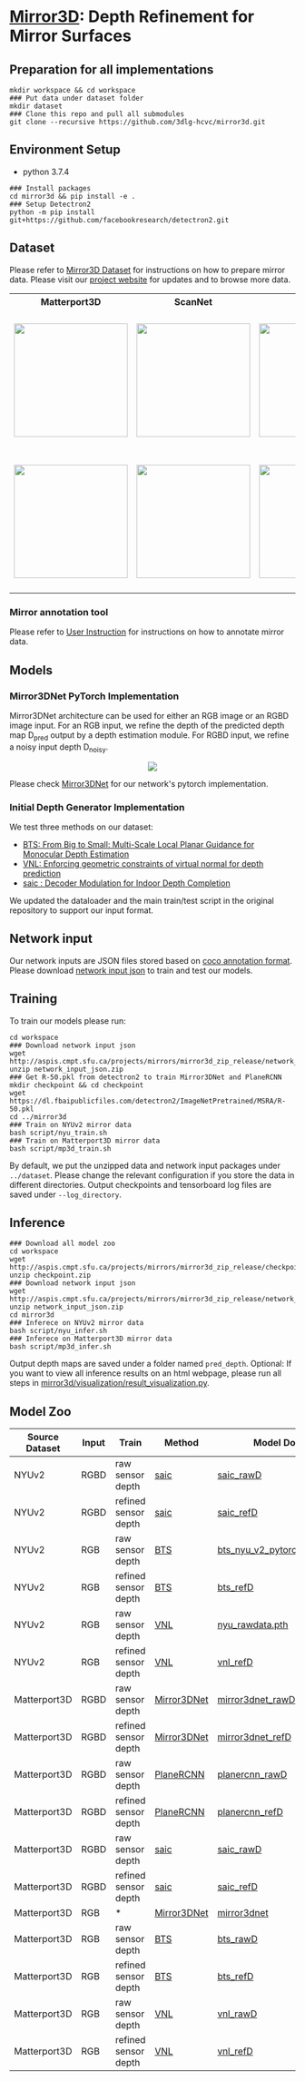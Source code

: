 # [Mirror3D](https://3dlg-hcvc.github.io/mirror3d): Depth Refinement for Mirror Surfaces
                            




## Preparation for all implementations

```shell
mkdir workspace && cd workspace
### Put data under dataset folder
mkdir dataset
### Clone this repo and pull all submodules
git clone --recursive https://github.com/3dlg-hcvc/mirror3d.git

```

## Environment Setup

- python 3.7.4

```shell
### Install packages 
cd mirror3d && pip install -e .
### Setup Detectron2
python -m pip install git+https://github.com/facebookresearch/detectron2.git
```

## Dataset

Please refer to [Mirror3D Dataset](https://github.com/3dlg-hcvc/mirror3d/blob/main/docs/Mirror3D_dataset.md) for instructions on how to prepare mirror data. Please visit our [project website](https://3dlg-hcvc.github.io/mirror3d) for updates and to browse more data.


<table width="80%" border="0" >


<tr>
<th>
Matterport3D
</th>
<th>
ScanNet
</th>
<th>
NYUv2
</th>
</tr>

<tr>
<td align="center" valign="center" style="width:30%;height: 250px;">
<img width=auto height="200" src="http://aspis.cmpt.sfu.ca/projects/mirrors/mirror3d_zip_release/img/readme_img/mp3d-data.png" />
</td>
<td align="center" valign="center" style="width:30%;height: 250px;">
<img width=auto height="200" src="http://aspis.cmpt.sfu.ca/projects/mirrors/mirror3d_zip_release/img/readme_img/scannet-data.png" />
</td>
<td align="center" valign="center" style="width:30%;height: 250px;">
<img width=auto height="200" src="http://aspis.cmpt.sfu.ca/projects/mirrors/mirror3d_zip_release/img/readme_img/nyu-data.png" />
</td>
</tr>


<tr color="white">
<td align="center" valign="center" style="width:30%;height: 250px;">
<img width=auto height="200" src="http://aspis.cmpt.sfu.ca/projects/mirrors/mirror3d_zip_release/img/readme_img/mp3d-data.gif" />
</td>
<td align="center" valign="center" style="width:30%;height: 250px;">
<img width=auto height="200" src="http://aspis.cmpt.sfu.ca/projects/mirrors/mirror3d_zip_release/img/readme_img/scannet-data.gif" />
</td>
<td align="center" valign="center" style="width:30%;height: 250px;">
<img width=auto height="200" src="http://aspis.cmpt.sfu.ca/projects/mirrors/mirror3d_zip_release/img/readme_img/nyu-data.gif" />
</td>
</tr>



</table>



### Mirror annotation tool
Please refer to [User Instruction](https://github.com/3dlg-hcvc/mirror3d/blob/main/docs/user_instruction.md) for instructions on how to annotate mirror data. 


## Models

### Mirror3DNet PyTorch Implementation

Mirror3DNet architecture can be used for either an RGB image or an RGBD image input. For an RGB input, we refine the depth of the predicted depth map D<sub>pred</sub> output by a depth estimation module. For RGBD input, we refine a noisy input depth D<sub>noisy</sub>.

<p align="center">
    <img src="http://aspis.cmpt.sfu.ca/projects/mirrors/mirror3d_zip_release/img/readme_img/network-arch-cr-new.jpg">
</p>

Please check [Mirror3DNet](https://github.com/3dlg-hcvc/mirror3d/tree/main/mirror3dnet) for our network's pytorch implementation. 

### Initial Depth Generator Implementation

We test three methods on our dataset:

- [BTS: From Big to Small: Multi-Scale Local Planar Guidance for Monocular Depth Estimation](https://github.com/cogaplex-bts/bts)
- [VNL: Enforcing geometric constraints of virtual normal for depth prediction](https://github.com/YvanYin/VNL_Monocular_Depth_Prediction)
- [saic : Decoder Modulation for Indoor Depth Completion](https://github.com/saic-vul/saic_depth_completion/tree/94bececdf12bb9867ce52c970bb2d11dee948d37)

We updated the dataloader and the main train/test script in the original repository to support our input format. 

## Network input

Our network inputs are JSON files stored based on [coco annotation format](https://cocodataset.org/#home). Please download [network input json](http://aspis.cmpt.sfu.ca/projects/mirrors/mirror3d_zip_release/network_input_json.zip) to train and test our models. 

## Training

To train our models please run:

```shell
cd workspace
### Download network input json
wget http://aspis.cmpt.sfu.ca/projects/mirrors/mirror3d_zip_release/network_input_json.zip
unzip network_input_json.zip
### Get R-50.pkl from detectron2 to train Mirror3DNet and PlaneRCNN
mkdir checkpoint && cd checkpoint
wget https://dl.fbaipublicfiles.com/detectron2/ImageNetPretrained/MSRA/R-50.pkl
cd ../mirror3d
### Train on NYUv2 mirror data
bash script/nyu_train.sh
### Train on Matterport3D mirror data
bash script/mp3d_train.sh
```

By default, we put the unzipped data and network input packages under `../dataset`. Please change the relevant configuration if you store the data in different directories. Output checkpoints and tensorboard log files are saved under `--log_directory`.

## Inference

```shell
### Download all model zoo
cd workspace
wget http://aspis.cmpt.sfu.ca/projects/mirrors/mirror3d_zip_release/checkpoint.zip
unzip checkpoint.zip
### Download network input json
wget http://aspis.cmpt.sfu.ca/projects/mirrors/mirror3d_zip_release/network_input_json.zip
unzip network_input_json.zip
cd mirror3d
### Inferece on NYUv2 mirror data
bash script/nyu_infer.sh
### Inferece on Matterport3D mirror data
bash script/mp3d_infer.sh
```

Output depth maps are saved under a folder named `pred_depth`. Optional: If you want to view all inference results on an html webpage, please run all steps in [mirror3d/visualization/result_visualization.py](https://github.com/3dlg-hcvc/mirror3d/blob/main/mirror3d/visualization/result_visualization.py).  


## Model Zoo

| **Source Dataset** | **Input** | **Train**            | **Method**                                                                                              | **Model Download**                                                                                                        |
|--------------------|-----------|----------------------|---------------------------------------------------------------------------------------------------------|---------------------------------------------------------------------------------------------------------------------------|
| NYUv2              | RGBD      | raw sensor depth     | [saic](https://github.com/saic-vul/saic_depth_completion/tree/94bececdf12bb9867ce52c970bb2d11dee948d37) | [saic_rawD](http://aspis.cmpt.sfu.ca/projects/mirrors/mirror3d_zip_release/checkpoint/nyu/saic_rawD.zip)                  |
| NYUv2              | RGBD      | refined sensor depth | [saic](https://github.com/saic-vul/saic_depth_completion/tree/94bececdf12bb9867ce52c970bb2d11dee948d37) | [saic_refD](http://aspis.cmpt.sfu.ca/projects/mirrors/mirror3d_zip_release/checkpoint/nyu/saic_refD.zip)                  |
| NYUv2              | RGB       | raw sensor depth     | [BTS](https://github.com/cogaplex-bts/bts)                                                              | [bts_nyu_v2_pytorch_densenet161](https://cogaplex-bts.s3.ap-northeast-2.amazonaws.com/bts_nyu_v2_pytorch_densenet161.zip) |
| NYUv2              | RGB       | refined sensor depth | [BTS](https://github.com/cogaplex-bts/bts)                                                              | [bts_refD](http://aspis.cmpt.sfu.ca/projects/mirrors/mirror3d_zip_release/checkpoint/nyu/bts_refD.zip)                    |
| NYUv2              | RGB       | raw sensor depth     | [VNL](https://github.com/YvanYin/VNL_Monocular_Depth_Prediction)                                        | [nyu_rawdata.pth](https://cloudstor.aarnet.edu.au/plus/s/7kdsKYchLdTi53p)                                                 |
| NYUv2              | RGB       | refined sensor depth | [VNL](https://github.com/YvanYin/VNL_Monocular_Depth_Prediction)                                        | [vnl_refD](http://aspis.cmpt.sfu.ca/projects/mirrors/mirror3d_zip_release/checkpoint/nyu/vnl_refD.zip)                    |
| Matterport3D       | RGBD      | raw sensor depth     | [Mirror3DNet](https://github.com/3dlg-hcvc/mirror3d/tree/main/mirror3dnet)                              | [mirror3dnet_rawD](http://aspis.cmpt.sfu.ca/projects/mirrors/mirror3d_zip_release/checkpoint/mp3d/mirror3dnet_rawD.zip)   |
| Matterport3D       | RGBD      | refined sensor depth | [Mirror3DNet](https://github.com/3dlg-hcvc/mirror3d/tree/main/mirror3dnet)                              | [mirror3dnet_refD](http://aspis.cmpt.sfu.ca/projects/mirrors/mirror3d_zip_release/checkpoint/mp3d/mirror3dnet_refD.zip)   |
| Matterport3D       | RGBD      | raw sensor depth     | [PlaneRCNN](https://github.com/NVlabs/planercnn/tree/01e03fe5a97b7afc4c5c4c3090ddc9da41c071bd)          | [planercnn_rawD](http://aspis.cmpt.sfu.ca/projects/mirrors/mirror3d_zip_release/checkpoint/mp3d/planercnn_rawD.zip)       |
| Matterport3D       | RGBD      | refined sensor depth | [PlaneRCNN](https://github.com/NVlabs/planercnn/tree/01e03fe5a97b7afc4c5c4c3090ddc9da41c071bd)          | [planercnn_refD](http://aspis.cmpt.sfu.ca/projects/mirrors/mirror3d_zip_release/checkpoint/mp3d/planercnn_refD.zip)       |
| Matterport3D       | RGBD      | raw sensor depth     | [saic](https://github.com/saic-vul/saic_depth_completion/tree/94bececdf12bb9867ce52c970bb2d11dee948d37) | [saic_rawD](http://aspis.cmpt.sfu.ca/projects/mirrors/mirror3d_zip_release/checkpoint/mp3d/saic_rawD.zip)                 |
| Matterport3D       | RGBD      | refined sensor depth | [saic](https://github.com/saic-vul/saic_depth_completion/tree/94bececdf12bb9867ce52c970bb2d11dee948d37) | [saic_refD](http://aspis.cmpt.sfu.ca/projects/mirrors/mirror3d_zip_release/checkpoint/mp3d/saic_refD.zip)                 |
| Matterport3D       | RGB       | *                    | [Mirror3DNet](https://github.com/3dlg-hcvc/mirror3d/tree/main/mirror3dnet)                              | [mirror3dnet](http://aspis.cmpt.sfu.ca/projects/mirrors/mirror3d_zip_release/checkpoint/mp3d/mirror3dnet_normal_10.zip)   |
| Matterport3D       | RGB       | raw sensor depth     | [BTS](https://github.com/cogaplex-bts/bts)                                                              | [bts_rawD](http://aspis.cmpt.sfu.ca/projects/mirrors/mirror3d_zip_release/checkpoint/mp3d/bts_rawD.zip)                   |
| Matterport3D       | RGB       | refined sensor depth | [BTS](https://github.com/cogaplex-bts/bts)                                                              | [bts_refD](http://aspis.cmpt.sfu.ca/projects/mirrors/mirror3d_zip_release/checkpoint/mp3d/bts_refD.zip)                   |
| Matterport3D       | RGB       | raw sensor depth     | [VNL](https://github.com/YvanYin/VNL_Monocular_Depth_Prediction)                                        | [vnl_rawD](http://aspis.cmpt.sfu.ca/projects/mirrors/mirror3d_zip_release/checkpoint/mp3d/vnl_rawD.zip)                   |
| Matterport3D       | RGB       | refined sensor depth | [VNL](https://github.com/YvanYin/VNL_Monocular_Depth_Prediction)                                        | [vnl_refD](http://aspis.cmpt.sfu.ca/projects/mirrors/mirror3d_zip_release/checkpoint/mp3d/vnl_refD.zip)                   |



